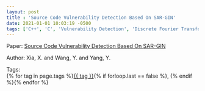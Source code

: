 ```yaml
---
layout: post
title : 'Source Code Vulnerability Detection Based On SAR-GIN'
date: 2021-01-01 10:03:19 -0500
tags: ['C++', 'C', 'Vulnerability Detection', 'Discrete Fourier Transform', 'AST+']
---
```

Paper: [Source Code Vulnerability Detection Based On SAR-GIN](https://ieeexplore.ieee.org/stamp/stamp.jsp?arnumber=9741883)

Author: Xia, X. and Wang, Y. and Yang, Y.




 Tags:  
        <span>{% for tag in page.tags %}<a href="/tags/#{{ tag | slugify }}">{{ tag }}</a>{% if forloop.last == false %}, {% endif %}{% endfor %}</span>
